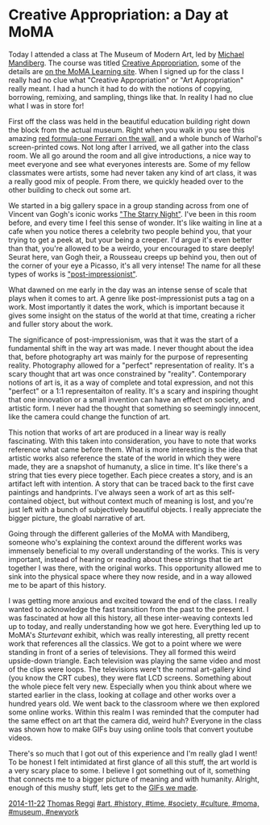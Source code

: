 # Creative Appropriation: a Day at MoMA

Today I attended a class at The Museum of Modern Art, led by [Michael Mandiberg](http://www.mandiberg.com/). The course was titled [Creative Appropriation](http://moma.org/learn/courses/courses#course236), some of the details are [on the MoMA Learning site](http://www.moma.org/learn/moma_learning/blog/creative-appropriation-the-smallest-move-is-often-the-hardest). When I signed up for the class I really had no clue what "Creative Appropriation" or "Art Appropriation" really meant. I had a hunch it had to do with the notions of copying, borrowing, remixing, and sampling, things like that. In reality I had no clue what I was in store for!

First off the class was held in the beautiful education building right down the block from the actual museum. Right when you walk in you see this amazing [red formula-one Ferrari on the wall](https://c1.staticflickr.com/3/2797/4114744346_f58dc5118c_z.jpg?zz=1), and a whole bunch of Warhol's screen-printed cows. Not long after I arrived, we all gather into the class room. We all go around the room and all give introductions, a nice way to meet everyone and see what everyones interests are. Some of my fellow classmates were artists, some had never taken any kind of art class, it was a really good mix of people. From there, we quickly headed over to the other building to check out some art.

We started in a big gallery space in a group standing across from one of Vincent van Gogh's iconic works ["The Starry Night"](http://www.moma.org/collection_images/resized/075/w500h420/CRI_133075.jpg). I've been in this room before, and every time I feel this sense of wonder. It's like waiting in line at a cafe when you notice theres a celebrity two people behind you, that your trying to get a peek at, but your being a creeper. I'd argue it's even better than that, you're allowed to be a weirdo, your encouraged to stare deeply! Seurat here, van Gogh their, a Rousseau creeps up behind you, then out of the corner of your eye a Picasso, it's all very intense! The name for all these types of works is ["post-impressionist"](http://www.moma.org/collection/details.php?theme_id=10173).

What dawned on me early in the day was an intense sense of scale that plays when it comes to art. A genre like post-impressionist puts a tag on a work. Most importantly it dates the work, which is important because it gives some insight on the status of the world at that time, creating a richer and fuller story about the work.

The significance of post-impressionism, was that it was the start of a fundamental shift in the way art was made. I never thought about the idea that, before photography art was mainly for the purpose of representing reality. Photography allowed for a "perfect" representation of reality. It's a scary thought that art was once constrained by "reality". Contemporary notions of art is, it as a way of complete and total expression, and not this "perfect" or a 1:1 representaiton of reality. It's a scary and inspiring thought that one innovation or a small invention can have an effect on society, and artistic form. I never had the thought that something so seemingly innocent, like the camera could change the function of art.

This notion that works of art are produced in a linear way is really fascinating. With this taken into consideration, you have to note that works reference what came before them. What is more interesting is the idea that artistic works also reference the state of the world in which they were made, they are a snapshot of humanuty, a slice in time. It's like there's a string that ties every piece together. Each piece creates a story, and is an artifact left with intention. A story that can be traced back to the first cave paintings and handprints. I've always seen a work of art as this self-contained object, but without context much of meaning is lost, and you're just left with a bunch of subjectively beautiful objects. I really appreciate the bigger picture, the gloabl narrative of art.

Going through the different galleries of the MoMA with Mandiberg, someone who's explaining the context around the different works was immensely beneficial to my overall understanding of the works. This is very important, instead of hearing or reading about these strings that tie art together I was there, with the original works. This opportunity allowed me to sink into the physical space where they now reside, and in a way allowed me to be apart of this history.

I was getting more anxious and excited toward the end of the class. I really wanted to acknowledge the fast transition from the past to the present. I was fascinated at how all this history, all these inter-weaving contexts led up to today, and really understanding how we got here. Everything led up to MoMA's _Sturtevant_ exhibit, which was really interesting, all pretty recent work that references all the classics. We got to a point where we were standing in front of a series of televisions. They all formed this weird upside-down triangle. Each television was playing the same video and most of the clips were loops. The televisions were't the normal art-gallery kind (you know the CRT cubes), they were flat LCD screens. Something about the whole piece felt very new. Especially when you think about where we started earlier in the class, looking at collage and other works over a hundred years old. We went back to the classroom where we then explored some online works. Within this realm I was reminded that the computer had the same effect on art that the camera did, weird huh? Everyone in the class was shown how to make GIFs buy using online tools that convert youtube videos.

There's so much that I got out of this experience and I'm really glad I went! To be honest I felt intimidated at first glance of all this stuff, the art world is a very scary place to some. I believe I got something out of it, something that connects me to a bigger picture of meaning and with humanity. Alright, enough of this mushy stuff, lets get to the [GIFs we made](http://agiftohumanity.tumblr.com/).

[2014-11-22](#date)
[Thomas Reggi](#author)
[#art, #history, #time, #society, #culture, #moma, #museum, #newyork](#tags)
